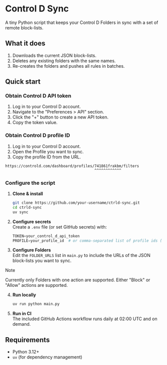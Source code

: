 # Control D Sync

A tiny Python script that keeps your Control D Folders in sync with a set of
remote block-lists.

## What it does
1. Downloads the current JSON block-lists.
2. Deletes any existing folders with the same names.
3. Re-creates the folders and pushes all rules in batches.

## Quick start

### Obtain Control D API token

1. Log in to your Control D account.
2. Navigate to the "Preferences > API" section.
3. Click the "+" button to create a new API token.
4. Copy the token value.

### Obtain Control D profile ID

1. Log in to your Control D account.
2. Open the Profile you want to sync.
3. Copy the profile ID from the URL.
```
https://controld.com/dashboard/profiles/741861frakbm/filters
                                        ^^^^^^^^^^^^
```

### Configure the script

1. **Clone & install**
   ```bash
   git clone https://github.com/your-username/ctrld-sync.git
   cd ctrld-sync
   uv sync
   ```

2. **Configure secrets**  
   Create a `.env` file (or set GitHub secrets) with:
   ```py
   TOKEN=your_control_d_api_token
   PROFILE=your_profile_id  # or comma-separated list of profile ids (e.g. your_id_1,your_id_2)
   ```

3. **Configure Folders**  
   Edit the `FOLDER_URLS` list in `main.py` to include the URLs of the JSON block-lists you want to sync.

> [!NOTE]
> Currently only Folders with one action are supported.
> Either "Block" or "Allow" actions are supported.

4. **Run locally**
   ```bash
   uv run python main.py
   ```

5. **Run in CI**  
   The included GitHub Actions workflow runs daily at 02:00 UTC and on demand.

## Requirements
- Python 3.12+  
- `uv` (for dependency management)